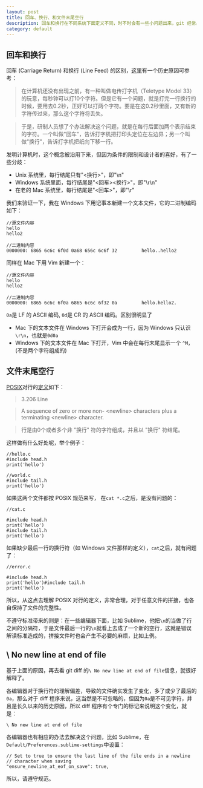 ```yaml
---
layout: post
title: 回车、换行、和文件末尾空行
description: 回车和换行在不同系统下面定义不同，时不时会有一些小问题出来，git 经常出现的 No new line at the end of file 也让很多人费解，需要梳理一下
category: default
---
```


## 回车和换行

回车 (Carriage Return) 和换行 (Line Feed) 的区别，[这里](http://stackoverflow.com/questions/1761051/difference-between-n-and-r)有一个历史原因可参考：

> 在计算机还没有出现之前，有一种叫做电传打字机（Teletype Model 33）的玩意，每秒钟可以打10个字符。但是它有一个问题，就是打完一行换行的时候，要用去0.2秒，正好可以打两个字符。要是在这0.2秒里面，又有新的字符传过来，那么这个字符将丢失。

> 于是，研制人员想了个办法解决这个问题，就是在每行后面加两个表示结束的字符。一个叫做"回车"，告诉打字机把打印头定位在左边界；另一个叫做"换行"，告诉打字机把纸向下移一行。

发明计算机时，这个概念被沿用下来，但因为条件的限制和设计者的喜好，有了一些分歧：

- Unix 系统里，每行结尾只有"<换行>"，即"\n"
- Windows 系统里面，每行结尾是"<回车><换行>"，即"\r\n"
- 在老的 Mac 系统里，每行结尾是"<回车>"，即"\r"

我们来验证一下，我在 Windows 下用记事本新建一个文本文件，它的二进制编码如下：

    //源文件内容
    hello
    hello2

    //二进制内容
    0000000: 6865 6c6c 6f0d 0a68 656c 6c6f 32         hello..hello2

同样在 Mac 下用 Vim 新建一个：

    //源文件内容
    hello
    hello2

    //二进制内容
    0000000: 6865 6c6c 6f0a 6865 6c6c 6f32 0a         hello.hello2.

`0a`是 LF 的 ASCII 编码, `0d`是 CR 的 ASCII 编码。区别很明显了

- Mac 下的文本文件在 Windows 下打开会成为一行，因为 Windows 只认识`\r\n`，也就是`0d0a`
- Windows 下的文本文件在 Mac 下打开，Vim 中会在每行末尾显示一个 `^M`，(不是两个字符组成的)

## 文件末尾空行

[POSIX](https://zh.wikipedia.org/zh-sg/POSIX)对行的[定义](http://pubs.opengroup.org/onlinepubs/9699919799/basedefs/V1_chap03.html#tag_03_206)如下：

  > 3.206 Line

  > A sequence of zero or more non- <newline\> characters plus a terminating <newline\> character.

  > 行是由0个或者多个非 "换行" 符的字符组成，并且以 "换行" 符结尾。

这样做有什么好处呢，举个例子：

    //hello.c
    #include head.h
    print('hello')

    //world.c
    #include tail.h
    print('hello')

如果这两个文件都按 POSIX 规范来写， 在`cat *.c`之后，是没有问题的：

    //cat.c

    #include head.h
    print('hello')
    #include tail.h
    print('hello')

如果缺少最后一行的换行符（如 Windows 文件那样的定义），`cat`之后，就有问题了：

    //error.c

    #include head.h
    print('hello')#include tail.h
    print('hello')

所以，从这点去理解 POSIX 对行的定义，非常合理，对于任意文件的拼接，也各自保持了文件的完整性。

不遵守标准带来的则是：在一些编辑器下面，比如 Sublime，他把`\n`的当做了行之间的分隔符，于是文件最后一行的`\n`就看上去成了一个新的空行，这就是错误解读标准造成的，拼接文件时也会产生不必要的麻烦，比如上例。

## \ No new line at end of file

基于上面的原因，再去看 git diff 的`\ No new line at end of file`信息，就很好解释了。

各编辑器对于换行符的理解偏差，导致的文件确实发生了变化，多了或少了最后的`0a`，那么对于 diff 程序来说，这当然是不可忽略的，但因为`0a`是不可见字符，并且是长久以来的历史原因，所以 diff 程序有个专门的标记来说明这个变化，就是：

`\ No new line at end of file`

各编辑器也有相应的办法去解决这个问题，比如 Sublime，在`Default/Preferences.sublime-settings`中设置：

    // Set to true to ensure the last line of the file ends in a newline
    // character when saving
    "ensure_newline_at_eof_on_save": true,

所以，请遵守规范。

[BeiYuu]:    http://beiyuu.com  "BeiYuu"
